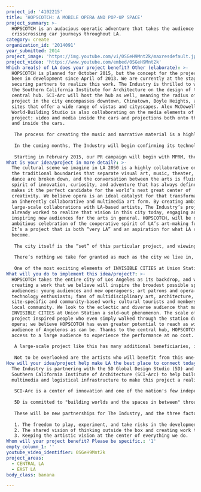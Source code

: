 ```yaml
---
project_id: '4102215'
title: 'HOPSCOTCH: A MOBILE OPERA AND POP-UP SPACE'
project_summary: >-
  HOPSCOTCH is an audacious operatic adventure that takes the audience on
  crisscrossing car journeys throughout LA.
category: create
organization_id: '2014091'
year_submitted: 2014
project_image: 'https://img.youtube.com/vi/0SGeH9Mnt2k/maxresdefault.jpg'
project_video: 'https://www.youtube.com/embed/0SGeH9Mnt2k'
Which area(s) of LA does your project benefit? Other (elaborate): >-
  HOPSCOTCH is planned for October 2015, but the concept for the project has
  been in development since April of 2013. We are currently at the stage of
  securing partners to realize this work. The Industry is thrilled to work with
  the Southern California Institute for Architecture on the design of the
  central hub. SCI-Arc will host the hub as well, meaning the radius of the
  project in the city encompasses downtown, Chinatown, Boyle Heights, and other
  sites that offer a wide range of vistas and cityscapes. Alex McDowell’s 5D
  World-Building Studio is also collaborating on the media elements of the
  project: video and media inside the cars and projections both onto the street
  and inside the cars. 
   
   The process for creating the music and narrative material is a highly unusual experiment in collaborative creation that speaks to The Industry’s passion for new ways of telling stories. The work is being developed with five of LA’s most innovative composers: Andrew Norman, Andrew McIntosh, Veronika Krausas, Ellen Reid, and David Rosenboom. Each composer is working with director Yuval Sharon and a writer to create highly individual pieces that will create one master narrative. Creative partners are given freedom to devise experiences with driving in mind, but part of each piece must be able to fit inside a limousine - one singer and one instrumentalist, perhaps; one live singer and one video of a singer playing on the limousine's television; two instrumentalists in the main cabin and the singer in the passenger seat; and endlessly on. This will create an unusually intimate experience for each audience member, and a different experience in each car. The timeline for creating the work goes through April of 2015. 
   
   In the coming months, The Industry will begin confirming its technology partners for the project—and of course a limousine partner! Sharon is also mapping out the geographic regions of the piece based on SCI-Arc as the hub. In the fall, we will secure the production team, and in February 2015 we will cast the singers, instrumentalists, actors, and dancers.
   
   Starting in February 2015, our PR campaign will begin with MPRM, the firm who successfully secured prominent international press for INVISIBLE CITIES. Also, during INVISIBLE CITIES, The Industry partnered with KCET-TV’s ARTBOUND to document the project in an Emmy award-winning hour-long documentary. The Industry plans to develop a similar partnership for HOPSCOTCH.
What is your idea/project in more detail?: >-
  The cultural scene we imagine in LA 2050 is a highly collaborative one, where
  the traditional boundaries that separate visual art, music, theater, film, and
  dance are broken down, and the conversation between the arts is fluid. The
  spirit of innovation, curiosity, and adventure that has always defined LA
  makes it the perfect candidate for the world’s next great center of
  creativity. We believe opera is an ideal catalyst for that transformation, as
  an inherently collaborative and multimedia art form. By creating ambitious
  large-scale collaborations with LA-based artists, The Industry’s projects have
  already worked to realize that vision in this city today, engaging and
  inspiring new audiences for the arts in general. HOPSCOTCH, will be our most
  ambitious celebration of the cooperative spirit of LA’s art-making future.
  It’s a project that is both “very LA” and an aspiration for what LA can still
  become.
   
   The city itself is the “set” of this particular project, and viewing the city with fresh eyes is a central theme of HOPSCOTCH. This project began with a central aspect of LA life: driving. Cars have defined life in LA—for better and for worse. Using driving to create a communal experience that transcends isolated cars will offer audiences a new vision of what is possible in our city.
   
   There’s nothing we take for granted as much as the city we live in, the evolving backdrops of our everyday lives. But the environment around us should be a constant source of the unexpected, full of surprise, inspiration, provocation. With HOPSCOTCH, we ask the audience to notice our streets in a vivid new way, seeking to transform our everyday view of the city. We hope to inspire Angelenos to fully embrace the entire city as a canvas for creative placemaking. 
   
   One of the most exciting elements of INVISIBLE CITIES at Union Station was the unpredictable collision of artists with everyday life, as singers mingled imperceptibly with the daily activity of the train station. In this way, art directly enriches our sense of the everyday life of our city; it is open to everybody and changes our perspective on our city. With HOPSCOTCH, we take that idea directly out into the streets, as the performance surrounding each vehicle will offer Angelenos an unexpected engagement with artists typically locked away in the opera house. The free central hub we are imagining invites people from diverse walks of life to experience a birds’ eye view of LA, geographically and artistically.
What will you do to implement this idea/project?: >-
  HOPSCOTCH takes the entire city of Los Angeles as its backdrop, and we are
  creating a work that we believe will inspire the broadest possible spectrum of
  audiences: young audiences and new operagoers; art patrons and opera-lovers;
  technology enthusiasts; fans of multidisciplinary art, architecture,
  site-specific and community-based work; cultural tourists and members of the
  local community. We look to the eclectic and diverse audience that made
  INVISIBLE CITIES at Union Station a sold-out phenomenon. The scale of the
  project inspired people who even simply walked through the station during the
  opera; we believe HOPSCOTCH has even greater potential to reach as wide an
  audience of Angelenos as can be. Thanks to the central hub, HOPSCOTCH allows
  access to a large audience to experience the performance at no cost.
   
   A large-scale project like this has many additional beneficiaries, including corporate partners, sponsors, local businesses, and Los Angeles' Arts & Cultural establishment. SCI-Arc students will also benefit from this highly unusual real-world application of thoughts on temporary architecture and performance spaces. 
   
   Not to be overlooked are the artists who will benefit from this one-of-a-kind experience. The Industry has already helped launch artistic careers—composer Christopher Cerrone received a Pulitzer Prize and several commissions after INVISIBLE CITIES; tenor Timur Bekbusonov was discovered by his new international representative through his performance in CRESCENT CITY; composer Ellen Reid is receiving a high-profile workshop of an opera in New York that The Industry developed. The many singers, composers, dancers, and actors who will be given an opportunity through HOPSCOTCH will continue to make a significant impact on the cultural life of Los Angeles and beyond.
How will your idea/project help make LA the best place to connect today? In LA2050?: >-
  The Industry is partnering with the 5D Global Design Studio (5D) and the
  Southern California Institute of Architecture (SCI-Arc) to help build the
  multimedia and logistical infrastructure to make this project a reality.
   
   SCI-Arc is a center of innovation and one of the nation's few independent architecture schools, dedicated to educating architects who will imagine and shape the future. An integral part of the emerging cultural hub of a city with a tradition of architectural experimentation, the school is devoted to finding radically new responses to the real needs and aspirations of today's world. SCI-Arc will be instrumental in helping The Industry develop and maintain its central hub for HOPSCOTCH in Downtown LA.
   
   5D is committed to "building worlds and the spaces in between" through interactive media and technology. Under the leadership of Creative Director Alex McDowell, set designer for Tod Machover's robot opera DEATH AND THE POWERS, 5D's interest in augmented reality situations make a natural fit for this project. 5D's role in the project will be to work in tandem with The Industry to imagine the most impactful and innovative ways to use technology as a storytelling tool, incorporated into both the sound and vision of HOPSCOTCH.
   
   These will be new partnerships for The Industry, and the three factors that will be critical to the success of this collaboration are:
   
   1. The freedom to play, experiment, and take risks in the development of the work.
   2. The shared vision of thinking outside the box and creating work that is of the highest quality possible.
   3. Keeping the artistic vision at the center of everything we do.
Whom will your project benefit? Please be specific.: '1'
empty_column_1: ''
youtube_video_identifier: 0SGeH9Mnt2k
project_areas:
  - CENTRAL LA
  - EAST LA
body_class: banana

---
```

